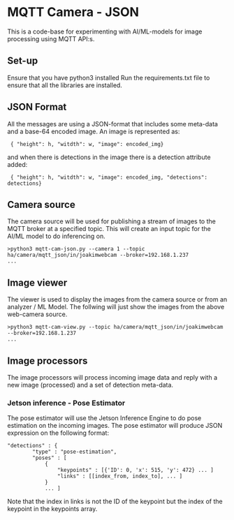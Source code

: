 # MQTT Camera - JSON
This is a code-base for experimenting with AI/ML-models for image processing using MQTT API:s.

## Set-up
Ensure that you have python3 installed
Run the requirements.txt file to ensure that all the libraries are installed.
 
## JSON Format
All the messages are using a JSON-format that includes some meta-data and a base-64 encoded image.
An image is represented as:

     { "height": h, "witdth": w, "image": encoded_img}

and when there is detections in the image there is a detection attribute added:

     { "height": h, "witdth": w, "image": encoded_img, "detections": detections}

## Camera source
The camera source will be used for publishing a stream of images to the MQTT broker at a specified topic. This will create an input topic for the AI/ML model to do inferencing on.


    >python3 mqtt-cam-json.py --camera 1 --topic ha/camera/mqtt_json/in/joakimwebcam --broker=192.168.1.237
    ...

## Image viewer
The viewer is used to display the images from the camera source or from an analyzer / ML Model. The follwing will just show the images from the above web-camera source.

    >python3 mqtt-cam-view.py --topic ha/camera/mqtt_json/in/joakimwebcam --broker=192.168.1.237
    ...

## Image processors
The image processors will process incoming image data and reply with a new image (processed) and a set of detection meta-data. 

### Jetson inference - Pose Estimator
The pose estimator will use the Jetson Inference Engine to do pose estimation on the incoming images. The pose estimator will produce JSON expression on the following format:

    "detections" : {
            "type" : "pose-estimation", 
            "poses" : [
                {
                    "keypoints" : [{'ID': 0, 'x': 515, 'y': 472} ... ]
                    "links" : [[index_from, index_to], ... ]
                }
                ... ]

Note that the index in links is not the ID of the keypoint but the index of the keypoint in the keypoints array.
